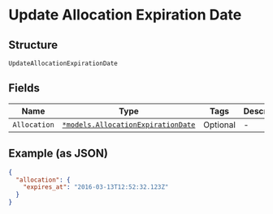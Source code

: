 
# Update Allocation Expiration Date

## Structure

`UpdateAllocationExpirationDate`

## Fields

| Name | Type | Tags | Description |
|  --- | --- | --- | --- |
| `Allocation` | [`*models.AllocationExpirationDate`](../../doc/models/allocation-expiration-date.md) | Optional | - |

## Example (as JSON)

```json
{
  "allocation": {
    "expires_at": "2016-03-13T12:52:32.123Z"
  }
}
```

